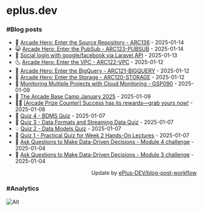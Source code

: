 # eplus.dev

### #Blog posts

<!-- BLOG-POST-LIST:START -->
 - 🧰 [Arcade Hero: Enter the Source Repository - ARC136](https://eplus.dev/arcade-hero-enter-the-source-repository-arc136) - 2025-01-14
 - 😺 [Arcade Hero: Enter the PubSub - ARC123-PUBSUB](https://eplus.dev/arcade-hero-enter-the-pubsub-arc123-pubsub) - 2025-01-14
 - 🗽 [Social login with google/facebook via Laravel API](https://eplus.dev/social-login-with-googlefacebook-via-laravel-api) - 2025-01-13
 - 🌜 [Arcade Hero: Enter the VPC - ARC122-VPC](https://eplus.dev/arcade-hero-enter-the-vpc-arc122-vpc) - 2025-01-12
 - 📝 [Arcade Hero: Enter the BigQuery - ARC121-BIGQUERY](https://eplus.dev/arcade-hero-enter-the-bigquery-arc121-bigquery) - 2025-01-12
 - 🚀 [Arcade Hero: Enter the Storage - ARC120-STORAGE](https://eplus.dev/arcade-hero-enter-the-storage-arc120-storage) - 2025-01-12
 - 💼 [Monitoring Multiple Projects with Cloud Monitoring - GSP090](https://eplus.dev/monitoring-multiple-projects-with-cloud-monitoring-gsp090) - 2025-01-09
 - 🦣 [The Arcade Base Camp January 2025](https://eplus.dev/the-arcade-base-camp-january-2025) - 2025-01-09
 - 👨‍🏫 [[Arcade Prize Counter] Success has its rewards—grab yours now!](https://eplus.dev/arcade-prize-counter-success-has-its-rewardsgrab-yours-now) - 2025-01-08
 - 🔭 [Quiz 4 - BDMS Quiz](https://eplus.dev/quiz-4-bdms-quiz) - 2025-01-07
 - 🤡 [Quiz 3 - Data Formats and Streaming Data Quiz](https://eplus.dev/quiz-3-data-formats-and-streaming-data-quiz) - 2025-01-07
 - 💡 [Quiz 2 - Data Models Quiz](https://eplus.dev/quiz-2-data-models-quiz) - 2025-01-07
 - 🦣 [Quiz 1 - Practical Quiz for Week 2 Hands-On Lectures](https://eplus.dev/quiz-1-practical-quiz-for-week-2-hands-on-lectures) - 2025-01-07
 - 💪 [Ask Questions to Make Data-Driven Decisions - Module 4 challenge](https://eplus.dev/ask-questions-to-make-data-driven-decisions-module-4-challenge) - 2025-01-04
 - 🤡 [Ask Questions to Make Data-Driven Decisions - Module 3 challenge](https://eplus.dev/ask-questions-to-make-data-driven-decisions-module-3-challenge) - 2025-01-04<!-- BLOG-POST-LIST:END -->

<div align="right">
  Update by <a target="_blank"
    href="https://github.com/ePlus-DEV/blog-post-workflow">ePlus-DEV/blog-post-workflow</a>
</div>

### #Analytics
![Alt](https://repobeats.axiom.co/api/embed/9990f7cddfbad8d834990b10ccad05f81ac1096f.svg "Repobeats analytics image")
